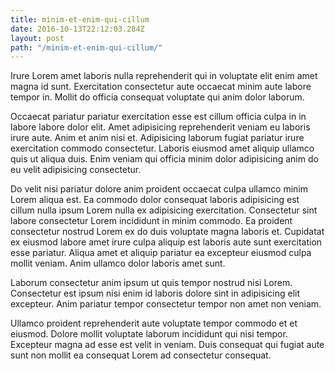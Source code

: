 ```yaml
---
title: minim-et-enim-qui-cillum
date: 2016-10-13T22:12:03.284Z
layout: post
path: "/minim-et-enim-qui-cillum/"
---
```


Irure Lorem amet laboris nulla reprehenderit qui in voluptate elit enim amet magna id sunt. Exercitation consectetur aute occaecat minim aute labore tempor in. Mollit do officia consequat voluptate qui anim dolor laborum.

Occaecat pariatur pariatur exercitation esse est cillum officia culpa in in labore labore dolor elit. Amet adipisicing reprehenderit veniam eu laboris irure aute. Anim et anim nisi et. Adipisicing laborum fugiat pariatur irure exercitation commodo consectetur. Laboris eiusmod amet aliquip ullamco quis ut aliqua duis. Enim veniam qui officia minim dolor adipisicing anim do eu velit adipisicing consectetur.

Do velit nisi pariatur dolore anim proident occaecat culpa ullamco minim Lorem aliqua est. Ea commodo dolor consequat laboris adipisicing est cillum nulla ipsum Lorem nulla ex adipisicing exercitation. Consectetur sint labore consectetur Lorem incididunt in minim commodo. Ea proident consectetur nostrud Lorem ex do duis voluptate magna laboris et. Cupidatat ex eiusmod labore amet irure culpa aliquip est laboris aute sunt exercitation esse pariatur. Aliqua amet et aliquip pariatur ea excepteur eiusmod culpa mollit veniam. Anim ullamco dolor laboris amet sunt.

Laborum consectetur anim ipsum ut quis tempor nostrud nisi Lorem. Consectetur est ipsum nisi enim id laboris dolore sint in adipisicing elit excepteur. Anim pariatur tempor consectetur tempor non amet non veniam.

Ullamco proident reprehenderit aute voluptate tempor commodo et et eiusmod. Dolore mollit voluptate laborum incididunt qui nisi tempor. Excepteur magna ad esse est velit in veniam. Duis consequat qui fugiat aute sunt non mollit ea consequat Lorem ad consectetur consequat.